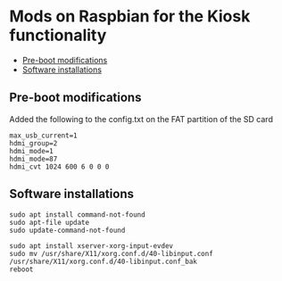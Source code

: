# Mods on Raspbian for the Kiosk functionality

- [Pre-boot modifications](#pre-boot-modifications)
- [Software installations](#software-installations)

## Pre-boot modifications

Added the following to the config.txt on the FAT partition of the SD card

```
max_usb_current=1
hdmi_group=2
hdmi_mode=1
hdmi_mode=87
hdmi_cvt 1024 600 6 0 0 0
```

## Software installations

```
sudo apt install command-not-found
sudo apt-file update
sudo update-command-not-found
```

```
sudo apt install xserver-xorg-input-evdev
sudo mv /usr/share/X11/xorg.conf.d/40-libinput.conf /usr/share/X11/xorg.conf.d/40-libinput.conf_bak
reboot
```